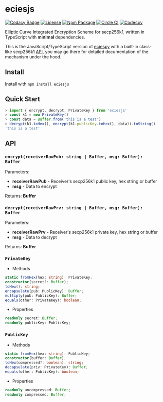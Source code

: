 # eciesjs

[![Codacy Badge](https://api.codacy.com/project/badge/Grade/47784cde956642b1b9e8e33cb8551674)](https://app.codacy.com/app/ecies/js)
[![License](https://img.shields.io/github/license/ecies/js.svg)](https://github.com/ecies/js)
[![Npm Package](https://img.shields.io/npm/v/eciesjs.svg)](https://www.npmjs.com/package/eciesjs)
[![Circle CI](https://img.shields.io/circleci/project/ecies/js/master.svg)](https://circleci.com/gh/ecies/js)
[![Codecov](https://img.shields.io/codecov/c/github/ecies/js.svg)](https://codecov.io/gh/ecies/js)

Elliptic Curve Integrated Encryption Scheme for secp256k1, written in TypeScript with **minimal** dependencies.

This is the JavaScript/TypeScript version of [eciespy](https://github.com/kigawas/eciespy) with a built-in class-like secp256k1 [API](#privatekey), you may go there for detailed documentation of the mechanism under the hood.

## Install

Install with `npm install eciesjs`

## Quick Start

```typescript
> import { encrypt, decrypt, PrivateKey } from 'eciesjs'
> const k1 = new PrivateKey()
> const data = Buffer.from('this is a test')
> decrypt(k1.toHex(), encrypt(k1.publicKey.toHex(), data)).toString()
'this is a test'
```

## API

### `encrypt(receiverRawPub: string | Buffer, msg: Buffer): Buffer`

Parameters:

-   **receiverRawPub** - Receiver's secp256k1 public key, hex string or buffer
-   **msg** - Data to encrypt

Returns:  **Buffer**

### `decrypt(receiverRawPrv: string | Buffer, msg: Buffer): Buffer`

Parameters:

-   **receiverRawPrv** - Receiver's secp256k1 private key, hex string or buffer
-   **msg** - Data to decrypt

Returns:  **Buffer**

### `PrivateKey`

-   Methods

```typescript
static fromHex(hex: string): PrivateKey;
constructor(secret?: Buffer);
toHex(): string;
encapsulate(pub: PublicKey): Buffer;
multiply(pub: PublicKey): Buffer;
equals(other: PrivateKey): boolean;
```

-   Properties

```typescript
readonly secret: Buffer;
readonly publicKey: PublicKey;
```

### `PublicKey`

-   Methods

```typescript
static fromHex(hex: string): PublicKey;
constructor(buffer: Buffer);
toHex(compressed?: boolean): string;
decapsulate(priv: PrivateKey): Buffer;
equals(other: PublicKey): boolean;
```

-   Properties

```typescript
readonly uncompressed: Buffer;
readonly compressed: Buffer;
```
